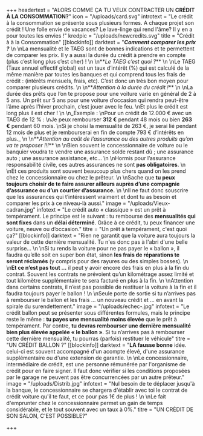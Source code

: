 +++
headertext = "ALORS COMME ÇA TU VEUX CONTRACTER UN **CRÉDIT À LA CONSOMMATION?**"
icon = "/uploads/card.svg"
introtext = "Le crédit à la consommation se présente sous plusieurs formes. A chaque projet son crédit ! Une folle envie de vacances? Le lave-linge qui rend l'âme? Il y en a pour toutes les envies !"
kredpic = "/uploads/newcredits.svg"
title = "Crédit à à la Consommation"
[[blockinfo]]
darktext = "**_Comment comparer les prix ?_**  \n  \nLa mensualité et le TAEG sont de bonnes indications et te permettent de comparer les prix. Il y a aussi la durée du crédit à prendre en compte (plus c’est long plus c’est cher) !  \n  \n**_Le TAEG c’est quoi ?_**  \n  \nLe TAEG (Taux annuel effectif global) est un taux d’intérêt (%) qui est calculé de la même manière par toutes les banques et qui comprend tous les frais de crédit : (intérêts mensuels, frais, etc). C’est donc un très bon moyen pour comparer plusieurs crédits.  \n  \n**_Attention à la durée du crédit !_**  \n  \nLa durée des prêts que l’on te propose pour une voiture varie en général de 2 à 5 ans. Un prêt sur 5 ans pour une voiture d’occasion qui rendra peut-être l’âme après l’hiver prochain, c’est jouer avec le feu.  \nEt plus le crédit est long plus il est cher !  \n  \n_Exemple :  \nPour un crédit de 12.000 € avec un TAEG de 12 % :  \nJe peux rembourser **312 €** pendant 48 mois ou bien **263 €** pendant 60 mois.  \nSi je choisi la mensualité de 263 €, je serai lié pendant 12 mois de plus et je rembourserai en fin de compte 793 € d’intérêts en plus._  \n  \n**_Attention au coût de l’assurance ou des autres produits qu’on va te proposer !!!_**  \n  \nBien souvent le concessionnaire de voiture ou le banquier voudra te vendre une assurance solde restant dû ; une assurance auto ; une assurance assistance, etc…  \n  \nHormis pour l’assurance responsabilité civile, ces autres assurances ne sont **pas obligatoires**.  \n  \nEt ces produits sont souvent beaucoup plus chers quand on les prend chez le concessionnaire ou chez le prêteur.  \n  \nSache que **tu peux toujours choisir de te faire assurer ailleurs auprès d’une compagnie d’assurance ou d’un courtier d’assurance.**  \n  \nIl ne faut donc souscrire que les assurances qui t’intéressent vraiment et dont tu as besoin et comparer les prix à ce niveau-là aussi."
image = "/uploads/Vieux-cadran.jpg"
infotext = "Le crédit auto « classique » est un prêt à tempérament. Le principe est le suivant : tu rembourse des **mensualités qui sont fixes** dans un **délai déterminé**. Grâce à ce crédit, tu peux financer une voiture, neuve ou d’occasion."
titre = "Un prêt à tempérament, c'est quoi ça?"
[[blockinfo]]
darktext = "Rien ne garantit que la voiture aura toujours la valeur de cette dernière mensualité. Tu n'es donc pas à l'abri d'une belle surprise...  \n  \nSi tu rends la voiture pour ne pas payer le « ballon », il faudra qu’elle soit en super bon état, sinon **les frais de réparations te seront réclamés** (y compris pour des rayures ou des simples bosses).  \n  \n**Et ce n’est pas tout …** il peut y avoir encore des frais en plus à la fin du contrat. Souvent les contrats ne prévoient qu’un kilométrage assez limité et tout kilomètre supplémentaire te sera facturé en plus à la fin.  \n  \nAttention dans certains contrats, il n’est pas possible de restituer la voiture à la fin et il faudra toujours payer le ballon !  \n  \nSeule porte de sortie si tu n’arrives pas à rembourser le ballon et les frais … un nouveau crédit et … en avant la spirale du surendettement."
image = "/uploads/echec-.jpg"
infotext = "Le crédit ballon peut se présenter sous différentes formules, mais le principe reste le même : **tu payes une mensualité moins élevée** que le prêt à tempérament. Par contre, **tu devras rembourser une dernière mensualité bien plus élevée appelée « le ballon »**. Si tu n’arrives pas à rembourser cette dernière mensualité, tu pourras (parfois) restituer le véhicule"
titre = "UN CRÉDIT BALLON ?"
[[blockinfo]]
darktext = "**LA fausse bonne** idée. celui-ci est souvent accompagné d'un acompte élevé, d'une assurance supplémentaire ou d'une extension de garantie.  \n  \nLe concessionnaire, intermédiaire de crédit, est une personne rémunérée par l'organisme de crédit pour en faire signer. Il faut donc vérifier si les conditions proposées par le garage ne peuvent pas être concurrencées par un autre prêteur."
image = "/uploads/Distrib.jpg"
infotext = "Nul besoin de te déplacer jusqu'à la banque, le concessionnaire se chargera d'établir avec toi le contrat de crédit voiture qu'il te faut, et ce pour pas 1€ de plus !  \n‍  \nLe fait d'emprunter chez le concessionnaire permet un gain de temps considérable, et le tout souvent avec un taux à 0%."
titre = "UN CRÉDIT DE SON SALON, C'EST POSSIBLE?"

+++
